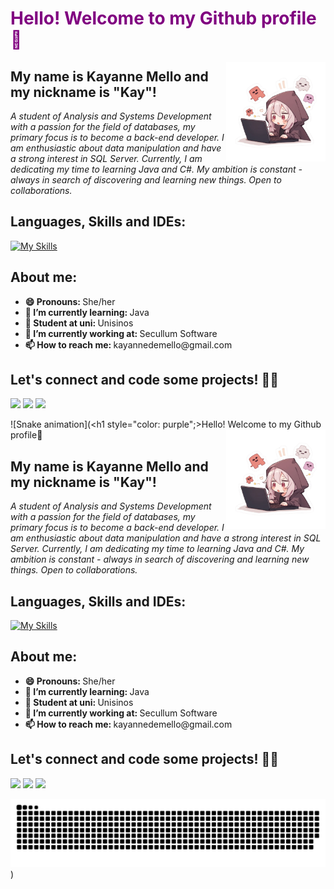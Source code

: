 <h1 style="color: purple";>Hello! Welcome to my Github profile👋</h1>
<img align='right' src= "https://github.com/mellokayy/mellokayy/blob/main/.github/workflows/coding.png" width="159">
<h2> My name is Kayanne Mello and my nickname is "Kay"! </h2>

<!--<p><em>Estudante de Análise e Desenvolvimento de Sistemas com uma paixão pela área de bancos de dados, meu foco principal é me tornar uma desenvolvedora back-end. Sou entusiasta pela manipulação de dados e tenho um forte interesse em SQL Server. 
Atualmente estou dedicando meu tempo para aprender Java e C#. Minha ambição é constante - sempre em busca de descobrir e aprender coisas novas. Aberta a colaborações e sempre ansiosa por novos desafios, ansiosa para expandir meu conhecimento.</em></p>
-->
<p><em>A student of Analysis and Systems Development with a passion for the field of databases, my primary focus is to become a back-end developer. I am enthusiastic about data manipulation and have a strong interest in SQL Server. Currently, I am dedicating my time to learning Java and C#. My ambition is constant - always in search of discovering and learning new things. Open to collaborations.</em></p>

<h2>Languages, Skills and IDEs: </h2>

[![My Skills](https://skills.thijs.gg/icons?i=py,java,cs,html,css,postman,vscode,visualstudio&perline=10)](https://skills.thijs.gg)

<h2> About me: </h2>
<ul>
    <li align="left"> <strong>😄 Pronouns: </strong>She/her</li>
    <li align="left"> <strong>🌱 I’m currently learning: </strong>Java</li>
    <li align="left"> <strong>📓 Student at uni: </strong>Unisinos</li>
    <li align="left"> <strong>🔭 I’m currently working at: </strong>Secullum Software</li>
    <li align="left"> <strong>📫 How to reach me: </strong>kayannedemello@gmail.com</li>
 </ul>

<h2>Let's connect and code some projects! 🚀✨</h2>

<div>
<a href="https://twitter.com/mellokayy"><img src="https://img.shields.io/badge/Twitter-1DA1F2?style=for-the-badge&logo=twitter&logoColor=white" /></a>
<a href="https://www.linkedin.com/in/kayanne-mello/"><img src="https://img.shields.io/badge/LinkedIn-0077B5?style=for-the-badge&logo=linkedin&logoColor=white" /></a>
<a href="https://www.instagram.com/mellokayanne/"><img src="https://img.shields.io/badge/Instagram-E4405F?style=for-the-badge&logo=instagram&logoColor=white" /></a>
</div>


![Snake animation](<h1 style="color: purple";>Hello! Welcome to my Github profile👋</h1>
<img align='right' src= "https://github.com/mellokayy/mellokayy/blob/main/.github/workflows/coding.png" width="159">
<h2> My name is Kayanne Mello and my nickname is "Kay"! </h2>

<!--<p><em>Estudante de Análise e Desenvolvimento de Sistemas com uma paixão pela área de bancos de dados, meu foco principal é me tornar uma desenvolvedora back-end. Sou entusiasta pela manipulação de dados e tenho um forte interesse em SQL Server. 
Atualmente estou dedicando meu tempo para aprender Java e C#. Minha ambição é constante - sempre em busca de descobrir e aprender coisas novas. Aberta a colaborações e sempre ansiosa por novos desafios, ansiosa para expandir meu conhecimento.</em></p>
-->
<p><em>A student of Analysis and Systems Development with a passion for the field of databases, my primary focus is to become a back-end developer. I am enthusiastic about data manipulation and have a strong interest in SQL Server. Currently, I am dedicating my time to learning Java and C#. My ambition is constant - always in search of discovering and learning new things. Open to collaborations.</em></p>

<h2>Languages, Skills and IDEs: </h2>

[![My Skills](https://skills.thijs.gg/icons?i=py,java,cs,html,css,postman,vscode,visualstudio&perline=10)](https://skills.thijs.gg)

<h2> About me: </h2>
<ul>
    <li align="left"> <strong>😄 Pronouns: </strong>She/her</li>
    <li align="left"> <strong>🌱 I’m currently learning: </strong>Java</li>
    <li align="left"> <strong>📓 Student at uni: </strong>Unisinos</li>
    <li align="left"> <strong>🔭 I’m currently working at: </strong>Secullum Software</li>
    <li align="left"> <strong>📫 How to reach me: </strong>kayannedemello@gmail.com</li>
 </ul>

<h2>Let's connect and code some projects! 🚀✨</h2>

<div>
<a href="https://twitter.com/mellokayy"><img src="https://img.shields.io/badge/Twitter-1DA1F2?style=for-the-badge&logo=twitter&logoColor=white" /></a>
<a href="https://www.linkedin.com/in/kayanne-mello/"><img src="https://img.shields.io/badge/LinkedIn-0077B5?style=for-the-badge&logo=linkedin&logoColor=white" /></a>
<a href="https://www.instagram.com/mellokayanne/"><img src="https://img.shields.io/badge/Instagram-E4405F?style=for-the-badge&logo=instagram&logoColor=white" /></a>
</div>


![Snake animation](https://github.com/mellokayy/mellokayy/blob/output/github-contribution-grid-snake-dark.svg))
